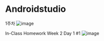 # Androidstudio
1주차
![image](https://user-images.githubusercontent.com/51051548/110567224-80254080-8194-11eb-97b6-e0acadecedd7.png)

In-Class Homework Week 2 Day 1 #1
![image](https://user-images.githubusercontent.com/51051548/110567019-32103d00-8194-11eb-9295-7f96be244dae.png)
